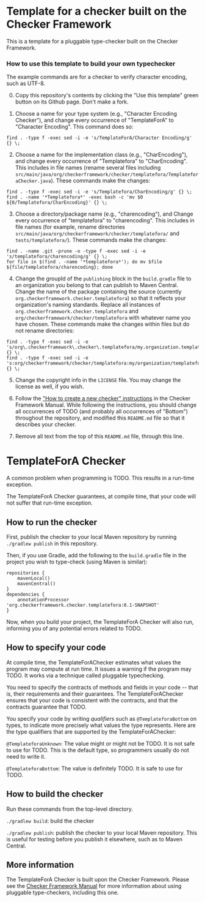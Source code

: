 # Template for a checker built on the Checker Framework

This is a template for a pluggable type-checker built on the Checker Framework.

### How to use this template to build your own typechecker

The example commands are for a
checker to verify character encoding, such as UTF-8.

0. Copy this repository's contents by clicking the
   "Use this template" green button on its Github page.  Don't make a fork.

1. Choose a name for your type system (e.g., "Character Encoding Checker"),
and change every occurrence of "TemplateForA" to "Character Encoding".
This command does so:

```
find . -type f -exec sed -i -e 's/TemplateForA/Character Encoding/g' {} \;
```

2. Choose a name for the implementation class (e.g., "CharEncoding"), and
change every occurrence of "Templatefora" to "CharEncoding".
This includes in file names (rename several files including
`src/main/java/org/checkerframework/checker/templatefora/TemplateforaChecker.java`).
These commands make the changes:

```
find . -type f -exec sed -i -e 's/Templatefora/CharEncoding/g' {} \;
find . -name '*Templatefora*' -exec bash -c 'mv $0 ${0/Templatefora/CharEncoding}' {} \;
```

3. Choose a directory/package name (e.g., "charencoding"), and
Change every occurrence of "templatefora" to "charencoding".
  This includes in file names (for example, rename directories
  `src/main/java/org/checkerframework/checker/templatefora/` and `tests/templatefora/`).
These commands make the changes:

```
find . -name .git -prune -o -type f -exec sed -i -e 's/templatefora/charencoding/g' {} \;
for file in $(find . -name '*templatefora*'); do mv $file ${file/templatefora/charencoding}; done
```

4. Change the groupId of the `publishing` block in the `build.gradle` file
  to an organization you belong to that can publish to Maven
  Central. Change the name of the package containing the source (currently
  `org.checkerframework.checker.templatefora`) so that it reflects your
  organization's naming standards. Replace all instances of
  `org.checkerframework.checker.templatefora` and
  `org/checkerframework/checker/templatefora` with whatever name you have chosen.
  These commands make the changes within files but do not rename directories:

```
find . -type f -exec sed -i -e 's/org\.checkerframework\.checker\.templatefora/my.organization.templatefora/g' {} \;
find . -type f -exec sed -i -e 's:org/checkerframework/checker/templatefora:my/organization/templatefora:g' {} \;
```


5. Change the copyright info in the `LICENSE` file.  You may change the license as well, if you wish.

6. Follow the ["How to create a new checker"
  instructions](https://checkerframework.org/manual/#creating-a-checker)
  in the Checker Framework Manual.
  While following the instructions, you should change all occurrences of TODO
  (and probably all occurrences of "Bottom") throughout the repository, and
  modified this `README.md` file so that it describes your checker.

7. Remove all text from the top of this `README.md` file, through this line.


# TemplateForA Checker

A common problem when programming is TODO.
This results in a run-time exception.

The TemplateForA Checker guarantees, at compile time, that your code will
not suffer that run-time exception.


## How to run the checker

First, publish the checker to your local Maven repository by running
`./gradlew publish` in this repository.

Then, if you use Gradle, add the following to the `build.gradle` file in
the project you wish to type-check (using Maven is similar):

```
repositories {
    mavenLocal()
    mavenCentral()
}
dependencies {
    annotationProcessor 'org.checkerframework.checker.templatefora:0.1-SNAPSHOT'
}
```

Now, when you build your project, the TemplateForA Checker will also run,
informing you of any potential errors related to TODO.


## How to specify your code

At compile time, the TemplateForAChecker estimates what values the program
may compute at run time.  It issues a warning if the program may TODO.
It works via a technique called pluggable typechecking.

You need to specify the contracts of methods and fields in your code --
that is, their requirements and their guarantees.  The TemplateForAChecker
ensures that your code is consistent with the contracts, and that the
contracts guarantee that TODO.

You specify your code by writing *qualifiers* such as `@TemplateforaBottom`
on types, to indicate more precisely what values the type represents.
Here are the type qualifiers that are supported by the TemplateForAChecker:

`@TemplateforaUnknown`:
The value might or might not be TODO. It is not safe to use for TODO.
This is the default type, so programmers usually do not need to write it.

`@TemplateforaBottom`:
The value is definitely TODO. It is safe to use for TODO.


## How to build the checker

Run these commands from the top-level directory.

`./gradlew build`: build the checker

`./gradlew publish`: publish the checker to your local Maven repository.
This is useful for testing before you publish it elsewhere, such as to Maven Central.


## More information

The TemplateForA Checker is built upon the Checker Framework.  Please see
the [Checker Framework Manual](https://checkerframework.org/manual/) for
more information about using pluggable type-checkers, including this one.
